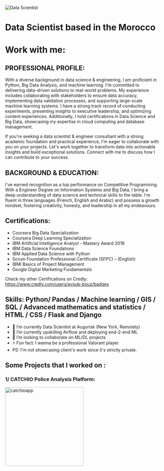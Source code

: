 ![Data Scientist](https://github.com/AyoubBouz/portfolio/blob/main/banner_ayoubbouz.png)

#  Data Scientist based in the Morocco
#  Work with me: 
## PROFESSIONAL PROFILE:

With a diverse background in data science & engineering, I am proficient in Python, Big Data Analysis, and machine learning. I'm committed to delivering data-driven solutions to real-world problems. My experience includes collaborating with stakeholders to ensure data accuracy, implementing data validation processes, and supporting large-scale machine learning systems. I have a strong track record of conducting experiments, presenting insights to executive leadership, and optimizing content experiences. Additionally, I hold certifications in Data Science and Big Data, showcasing my expertise in cloud computing and database management.

If you're seeking a data scientist & engineer consultant with a strong academic foundation and practical experience, I'm eager to collaborate with you on your projects. Let's work together to transform data into actionable insights and build exceptional solutions. Connect with me to discuss how I can contribute to your success.

## BACKGROUND & EDUCATION:

I've earned recognition as a top performance on Competitive Programming. With a Engineer Degree on Information Systems and Big Data, I bring a deep understanding of data science and technical skills to the table. I'm fluent in three languages (French, English and Arabic) and possess a growth mindset, fostering creativity, honesty, and leadership in all my endeavours.

## Certifications:

- Coursera Big Data Specialization
- Coursera Deep Learning Specialization
- IBM Artificial Intelligence Analyst - Mastery Award 2019
- IBM Data Science Foundations
- IBM Applied Data Science with Python
- Scrum Foundation Professional Certificate (SFPC) – (English)
- IBMI Basics of Project Management
- Google Digital Marketing Fundamentals

Check my other Certifications on Credly:
https://www.credly.com/users/ayoub-bouz/badges

## Skills: Python/ Pandas / Machine learning / GIS / SQL / Advanced mathematics and statistics / HTML / CSS / Flask and Django

- 🔭 I’m currently Data Scientist at Augurisk (New York, Remotely)
- 🌱 I’m currently upskilling Airflow and deploying end-2-end ML
- 👯 I’m looking to collaborate on ML/DL projects 
- ⚡ Fun fact: I wanna be a professional Valorant player.
- PS: I'm not showcasing client's work since it's strictly private.

## Some Projects that I worked on :


### 1/ CATCHIO Police Analysis Platform:

<a href="https://github.com/AyoubBouz/catchioapp"><img src= "https://github.com/anesriad/video_games_recommender/blob/main/la_crime.png" width="256" alt= "catchioapp" /> </a>

